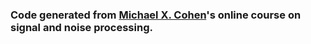 ### Code generated from [Michael X. Cohen](https://mikexcohen.com/)'s online course on signal and noise processing.

